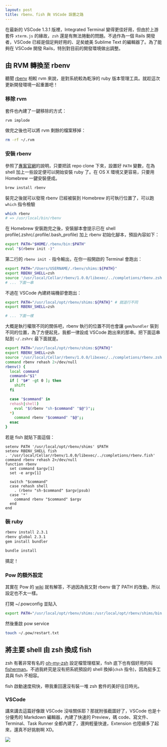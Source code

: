 ```yaml
---
layout: post
title: rbenv、fish 與 VSCode 設置之路
---
```


在最新的 VSCode 1.3.1 版裡，Integrated Terminal 變得更佳好用，但由於上游套件 `xterm.js` 的緣故，`zsh` 還是有無法捲動的問題。不過作為一個 Rails 開發者，VSCode 已經是個足夠好用的、足矣媲美 Sublime Text 的編輯器了。為了能夠在 VSCode 開發 Rails，特別對目前的開發環境做出調整。

## 由 RVM 轉換至 rbenv

聽聞 [rbenv][rbenv] 相較 rvm 來說，是對系統較為乾淨的 ruby 版本管理工具。就趁這次更新開發環境一起重置吧！

### 移除 rvm

套件也內建了一鍵移除的方式：

```bash
rvm implode
```

做完之後也可以將 rvm 剩餘的檔案移掉：

```bash
rm -rf ~/.rvm
```

### 安裝 rbenv

參照了[專案官網][rbenv]的說明，只要把該 repo clone 下來，設置好 `PATH` 變數，在為 shell 加上一些設定便可以開始安裝 ruby 了。在 OS X 環境又更容易，只要用 Homebrew 一鍵安裝便成。

```bash
brew install rbenv
```

裝完之後就可以發現 rbenv 已經被裝到 Homebrew 的可執行位置了，可以跑 `which` 指令檢驗

```bash
which rbenv
# => /usr/local/bin/rbenv
```

在 Homebrew 安裝跑完之後，安裝腳本會提示已在 shell profile(.zshrc/.profile/.bash_profile) 加上 rbenv 初始化腳本，預設內容如下：

```bash
export PATH="$HOME/.rbenv/bin:$PATH"
eval "$(rbenv init -)"
```

第二行的 `rbenv init -` 指令輸出，在你一般開啟的 Terminal 會跑出：

```bash
export PATH="/Users/USERNAME/.rbenv/shims:${PATH}"
export RBENV_SHELL=zsh
source '/usr/local/Cellar/rbenv/1.0.0/libexec/../completions/rbenv.zsh'
# ... 下面一串
```

不過在 VSCode 內建終端機卻會跑出：

```bash
export PATH="/usr/local/opt/rbenv/shims:${PATH}" # 就這行不同
export RBENV_SHELL=zsh

# ... 下面一樣
```

大概是執行權限不同的關係吧，rbenv 執行的位置不同也會讓 `gem`/`bundler` 裝到不同的位置，為了方便起見，我都一律設成 VSCode 跑出來的那串。把下面這串貼到 `~/.zshrc` 最下面就是。

```bash
export PATH="/usr/local/opt/rbenv/shims:${PATH}"
export RBENV_SHELL=zsh
source '/usr/local/Cellar/rbenv/1.0.0/libexec/../completions/rbenv.zsh'
command rbenv rehash 2>/dev/null
rbenv() {
  local command
  command="$1"
  if [ "$#" -gt 0 ]; then
    shift
  fi

  case "$command" in
  rehash|shell)
    eval "$(rbenv "sh-$command" "$@")";;
  *)
    command rbenv "$command" "$@";;
  esac
}
```

若是 fish 就貼下面這個：

```
setenv PATH '/usr/local/opt/rbenv/shims' $PATH
setenv RBENV_SHELL fish
. '/usr/local/Cellar/rbenv/1.0.0/libexec/../completions/rbenv.fish'
command rbenv rehash 2>/dev/null
function rbenv
  set command $argv[1]
  set -e argv[1]

  switch "$command"
  case rehash shell
    . (rbenv "sh-$command" $argv|psub)
  case '*'
    command rbenv "$command" $argv
  end
end
```

### 裝 ruby

```bash
rbenv install 2.3.1
rbenv global 2.3.1
gem install bundler

bundle install
```

搞定！

### Pow 的額外設定

其實在 Pow 的 [wiki](https://github.com/basecamp/pow/wiki/Troubleshooting) 就有解答，不過因為我又對 rbenv 做了 PATH 的改動，所以設定也不太一樣。

打開 ~/.powconfig 並貼入

```bash
export PATH="/usr/local/opt/rbenv/shims:/usr/local/opt/rbenv/shims/bin:$PATH"
```

然後重啟 pow service

```bash
touch ~/.pow/restart.txt
```

## 將主要 shell 由 zsh 換成 fish

zsh 有著非常有名的 [oh-my-zsh][oh-my-zsh] 設定檔管理框架，fish 底下也有個好用的叫 [fisherman][fisherman]。不過我終究是沒有把系統預設的 shell 換掉(`chsh` 指令)，因為挺多工具與 fish 不相容。

fish 啟動速度飛快，帶我重回還沒有裝一堆 zsh 套件的美好往日時光。

### VSCode

講來講去這篇好像跟 VSCode 沒啥關係耶？那就附張截圖好了，VSCode 也是十分優秀的 Markdown 編輯器，內建了快速的 Preview，碼 code、寫文件、Terminal、Task Runner 全都內建了，還夠輕量快速，Extension 也陸續多了起來，還真不好挑剔啊 XD。

![][screenshot1]


[rbenv]: https://github.com/rbenv/rbenv
[oh-my-zsh]: https://github.com/robbyrussell/oh-my-zsh
[fisherman]: https://github.com/fisherman/fisherman
[screenshot1]: https://lh3.googleusercontent.com/-o17HvZ1w7k6NzK0kw84uJNdhTmnWCH1hGyHduSokRnhgdeoaIh8reqDVrlAc43uGIN9K5KZYpujZuuSdqrV5BiuBhYNsQlubHEfAPut1pGvbkYzw3zKLfuEpphlj7JpBKj9x3m-Zk-rA4s-xFXnagC3vO8otXWOAH7qXYg47kx8D1qHVDpwHjD4WW8yd1jV_CYZlL5VWfrbbiVAdlwBDalB_UexT8emkhqTMjNwQMhIwMyqEXk8LcsfuI5IqgpdR488KovW9Z3ckMJjMbMWSpYOUfMuJ4_pRgYPMla9cm-h6QcP5PXIyhfTERUTRUyUAawcJAWC74R519UVe_gLizh0RqvKazWU0ISCjXVOmbH_bljBAwRIBZobMme9W3deBztAMd0asjKFJnjsviDKDgb1n5y8wS6z5nfNGWijNJbl2JwpVv9EVStbGM4OoqM-9st2MO5oVZJEK8PgtNp1LvuBr3Qkch_k2RXnSZJTfxs4aYZroTJTplZI2XEZS8bkK6Xlczod9rFAvsBdSK2G1A3rixmyBrTOkb7YE7Z8E5NRGWXx3mJns607eu00e69bzGlSe7kc_IpwN1wiYUtqWuRjABPqIhsV=w1046-h781-no
